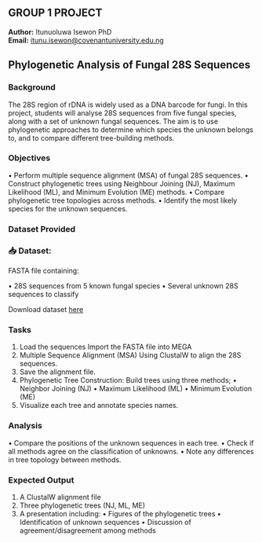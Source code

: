 ## GROUP 1 PROJECT

**Author:** Itunuoluwa Isewon PhD      	
**Email:** itunu.isewon@covenantuniversity.edu.ng

## Phylogenetic Analysis of Fungal 28S Sequences

### Background

The 28S region of rDNA is widely used as a DNA barcode for fungi. In this project, students will analyse 28S sequences from five fungal species, along with a set of unknown fungal sequences. The aim is to use phylogenetic approaches to determine which species the unknown belongs to, and to compare different tree-building methods.

### Objectives

•	Perform multiple sequence alignment (MSA) of fungal 28S sequences. 
•	Construct phylogenetic trees using Neighbour Joining (NJ), Maximum Likelihood (ML), and Minimum Evolution (ME) methods.
•	 Compare phylogenetic tree topologies across methods.
•	 Identify the most likely species for the unknown sequences.

### Dataset Provided

### 📥 **Dataset:**

FASTA file containing: 

•	28S sequences from 5 known fungal species
•	Several unknown 28S sequences to classify

Download dataset [here](https://drive.google.com/file/d/1Du-DAWhij6LZp5tCMSdW5byBG34W07t2/view?usp=sharing)

### Tasks

1.	Load the sequences Import the FASTA file into MEGA
2.	Multiple Sequence Alignment (MSA) Using ClustalW to align the 28S sequences.
3.	 Save the alignment file. 
4.	Phylogenetic Tree Construction: Build trees using three methods;
•   Neighbor Joining (NJ)
•	  Maximum Likelihood (ML)
•  	Minimum Evolution (ME)
6.	Visualize each tree and annotate species names.
   
### Analysis

•	Compare the positions of the unknown sequences in each tree. 
•	Check if all methods agree on the classification of unknowns. 
•	Note any differences in tree topology between methods.

### Expected Output
1.	A ClustalW alignment file
2.	Three phylogenetic trees (NJ, ML, ME)
3.	A presentation including: 
•  	Figures of the phylogenetic trees 
•	  Identification of unknown sequences
•	  Discussion of agreement/disagreement among methods
